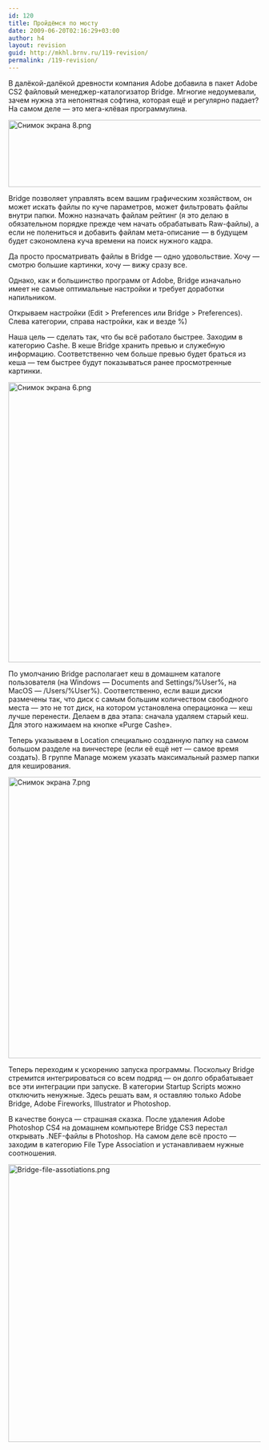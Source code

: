 ```yaml
---
id: 120
title: Пройдёмся по мосту
date: 2009-06-20T02:16:29+03:00
author: h4
layout: revision
guid: http://mkhl.brnv.ru/119-revision/
permalink: /119-revision/
---
```

В далёкой-далёкой древности компания Adobe добавила в пакет Adobe CS2 файловый менеджер-каталогизатор Bridge. Мгногие недоумевали, зачем нужна эта непонятная софтина, которая ещё и регулярно падает? На самом деле — это мега-клёвая программулина.

<img src="http://mkhl.brnv.ru/wp-content/uploads/2009/06/8.png" alt="Снимок экрана 8.png" border="0" width="594" height="134" /> 

Bridge позволяет управлять всем вашим графическим хозяйством, он может искать файлы по куче параметров, может фильтровать файлы внутри папки. Можно назначать файлам рейтинг (я это делаю в обязательном порядке прежде чем начать обрабатывать Raw-файлы), а если не полениться и добавить файлам мета-описание — в будущем будет сэкономлена куча времени на поиск нужного кадра.

Да просто просматривать файлы в Bridge — одно удовольствие. Хочу — смотрю большие картинки, хочу &#8212; вижу сразу все.

Однако, как и большинство программ от Adobe, Bridge изначально имеет не самые оптимальные настройки и требует доработки напильником.

Открываем настройки (Edit > Preferences или Bridge > Preferences). Слева категории, справа настройки, как и везде %)

Наша цель — сделать так, что бы всё работало быстрее. Заходим в категорию Cashe. В кеше Bridge хранить превью и служебную информацию. Соответственно чем больше превью будет браться из кеша — тем быстрее будут показываться ранее просмотренные картинки. 

<img src="http://mkhl.brnv.ru/wp-content/uploads/2009/06/6.png" alt="Снимок экрана 6.png" border="0" width="670" height="560" /> 

По умолчанию Bridge располагает кеш в домашнем каталоге пользователя (на Windows — Documents and Settings/%User%, на MacOS — /Users/%User%). Соответственно, если ваши диски размечены так, что диск с самым большим количеством свободного места — это не тот диск, на котором установлена операционка — кеш лучше перенести. Делаем в два этапа: сначала удаляем старый кеш. Для этого нажимаем на кнопке «Purge Cashe».

Теперь указываем в Location специально созданную папку на самом большом разделе на винчестере (если её ещё нет — самое время создать). В группе Manage можем указать максимальный размер папки для кеширования.

<img src="http://mkhl.brnv.ru/wp-content/uploads/2009/06/7.png" alt="Снимок экрана 7.png" border="0" width="667" height="562" /> 

Теперь переходим к ускорению запуска программы. Поскольку Bridge стремится интегрироваться со всем подряд — он долго обрабатывает все эти интеграции при запуске. В категории Startup Scripts можно отключить ненужные. Здесь решать вам, я оставляю только Adobe Bridge, Adobe Fireworks, Illustrator и Photoshop.

В качестве бонуса — страшная сказка. После удаления Adobe Photoshop CS4 на домашнем компьютере Bridge CS3 перестал открывать .NEF-файлы в Photoshop. На самом деле всё просто — заходим в категорию File Type Association и устанавливаем нужные соотношения.

<img src="http://mkhl.brnv.ru/wp-content/uploads/2009/06/bridge-file-assotiations.png" alt="Bridge-file-assotiations.png" border="0" width="649" height="555" />